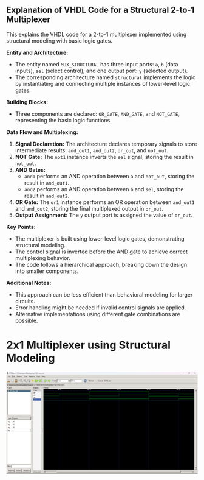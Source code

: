 ## Explanation of VHDL Code for a Structural 2-to-1 Multiplexer

This explains the VHDL code for a 2-to-1 multiplexer implemented using structural modeling with basic logic gates.

**Entity and Architecture:**

- The entity named `MUX_STRUCTURAL` has three input ports: `a`, `b` (data inputs), `sel` (select control), and one output port: `y` (selected output).
- The corresponding architecture named `structural` implements the logic by instantiating and connecting multiple instances of lower-level logic gates.

**Building Blocks:**

- Three components are declared: `OR_GATE`, `AND_GATE`, and `NOT_GATE`, representing the basic logic functions.

**Data Flow and Multiplexing:**

1. **Signal Declaration:** The architecture declares temporary signals to store intermediate results: `and_out1`, `and_out2`, `or_out`, and `not_out`.
2. **NOT Gate:** The `not1` instance inverts the `sel` signal, storing the result in `not_out`.
3. **AND Gates:**
    - `and1` performs an AND operation between `a` and `not_out`, storing the result in `and_out1`.
    - `and2` performs an AND operation between `b` and `sel`, storing the result in `and_out2`.
4. **OR Gate:** The `or1` instance performs an OR operation between `and_out1` and `and_out2`, storing the final multiplexed output in `or_out`.
5. **Output Assignment:** The `y` output port is assigned the value of `or_out`.

**Key Points:**

- The multiplexer is built using lower-level logic gates, demonstrating structural modeling.
- The control signal is inverted before the AND gate to achieve correct multiplexing behavior.
- The code follows a hierarchical approach, breaking down the design into smaller components.

**Additional Notes:**

- This approach can be less efficient than behavioral modeling for larger circuits.
- Error handling might be needed if invalid control signals are applied.
- Alternative implementations using different gate combinations are possible.



# 2x1 Multiplexer using Structural Modeling
![Alt text](../Images/struct.png)
